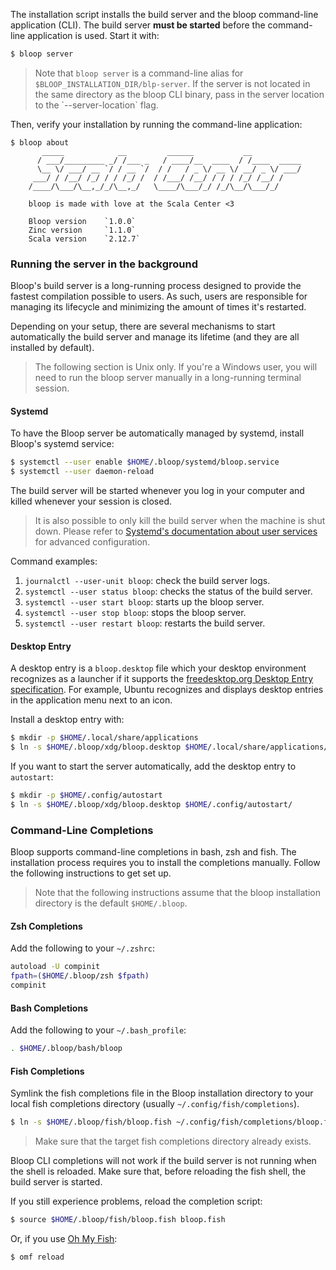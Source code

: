 The installation script installs the build server and the bloop command-line application (CLI).
The build server **must be started** before the command-line application is used. Start it with:

```bash
$ bloop server
```

<blockquote>
  <p>
    Note that <code>bloop server</code> is a command-line alias for <code>$BLOOP_INSTALLATION_DIR/blp-server</code>.
    If the server is not located in the same directory as the bloop CLI binary, pass in the server
    location to the `--server-location` flag.
  </p>
</blockquote>

Then, verify your installation by running the command-line application:

```
$ bloop about
       _____            __         ______           __
      / ___/_________ _/ /___ _   / ____/__  ____  / /____  _____
      \__ \/ ___/ __ `/ / __ `/  / /   / _ \/ __ \/ __/ _ \/ ___/
     ___/ / /__/ /_/ / / /_/ /  / /___/ /__/ / / / /_/ /__/ /
    /____/\___/\__,_/_/\__,_/   \____/\___/_/ /_/\__/\___/_/

    bloop is made with love at the Scala Center <3

    Bloop version    `1.0.0`
    Zinc version     `1.1.0`
    Scala version    `2.12.7`
```

### Running the server in the background

Bloop's build server is a long-running process designed to provide the fastest compilation possible
to users. As such, users are responsible for managing its lifecycle and minimizing the amount of
times it's restarted.

Depending on your setup, there are several mechanisms to start automatically the build server and
manage its lifetime (and they are all installed by default).

<blockquote>
  <p>
    The following section is Unix only. If you're a Windows user, you will need to run the bloop
    server manually in a long-running terminal session.
  </p>
</blockquote>

#### Systemd

To have the Bloop server be automatically managed by systemd, install Bloop's systemd service:

```bash
$ systemctl --user enable $HOME/.bloop/systemd/bloop.service
$ systemctl --user daemon-reload
```

The build server will be started whenever you log in your computer and killed whenever your session
is closed.

<blockquote>
<p>
It is also possible to only kill the build server when the machine is shut down. Please refer to <a
href="https://wiki.archlinux.org/index.php/Systemd/Users">Systemd's documentation about user
services</a> for advanced configuration.
</p>
</blockquote>

Command examples:

1. `journalctl --user-unit bloop`: check the build server logs.
1. `systemctl --user status bloop`: checks the status of the build server.
1. `systemctl --user start bloop`: starts up the bloop server.
1. `systemctl --user stop bloop`: stops the bloop server.
1. `systemctl --user restart bloop`: restarts the build server.

#### Desktop Entry

A desktop entry is a `bloop.desktop` file which your desktop environment recognizes as a launcher if
it supports the [freedesktop.org Desktop Entry
specification](https://specifications.freedesktop.org/desktop-entry-spec/desktop-entry-spec-latest.html).
For example, Ubuntu recognizes and displays desktop entries in the application menu next to an icon.

Install a desktop entry with:

```bash
$ mkdir -p $HOME/.local/share/applications
$ ln -s $HOME/.bloop/xdg/bloop.desktop $HOME/.local/share/applications/
```

If you want to start the server automatically, add the desktop entry to `autostart`:

```bash
$ mkdir -p $HOME/.config/autostart
$ ln -s $HOME/.bloop/xdg/bloop.desktop $HOME/.config/autostart/
```

### Command-Line Completions

Bloop supports command-line completions in bash, zsh and fish. The installation process requires you
to install the completions manually. Follow the following instructions to get set up.

> Note that the following instructions assume that the bloop installation directory is the default
`$HOME/.bloop`.

#### Zsh Completions

Add the following to your `~/.zshrc`:

```sh
autoload -U compinit
fpath=($HOME/.bloop/zsh $fpath)
compinit
```

#### Bash Completions

Add the following to your `~/.bash_profile`:

```sh
. $HOME/.bloop/bash/bloop
```

#### Fish Completions

Symlink the fish completions file in the Bloop installation directory to your local fish completions
directory (usually `~/.config/fish/completions`).

```sh
$ ln -s $HOME/.bloop/fish/bloop.fish ~/.config/fish/completions/bloop.fish
```

> Make sure that the target fish completions directory already exists.

Bloop CLI completions will not work if the build server is not running when the shell is reloaded.
Make sure that, before reloading the fish shell, the build server is started.

If you still experience problems, reload the completion script:

```bash
$ source $HOME/.bloop/fish/bloop.fish bloop.fish
```

Or, if you use [Oh My Fish](https://github.com/oh-my-fish/oh-my-fish):

```bash
$ omf reload
```
